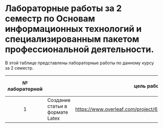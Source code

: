 # Лабораторные работы за 2 семестр по Основам информационных технологий и специализированным пакетом профессиональной деятельности.
В этой таблице представлены лабораторные работы по данному курсу за 2 семестр.

| № лабораторной | | цель работы | | Ссылка на работу | 
|:------:|:----------|:----------:|:----------:|-------|
|1| Создание статьи в формате Latex | https://www.overleaf.com/project/624d5fec77cc1f739de67bac |